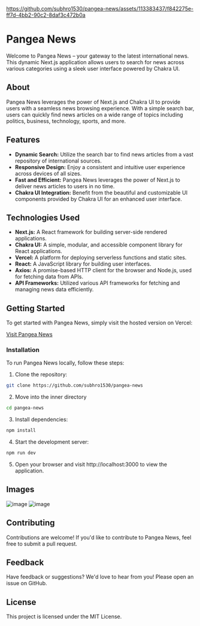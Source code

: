 


https://github.com/subhro1530/pangea-news/assets/113383437/f842275e-ff7d-4bb2-90c2-8daf3c472b0a



# Pangea News

Welcome to Pangea News – your gateway to the latest international news. This dynamic Next.js application allows users to search for news across various categories using a sleek user interface powered by Chakra UI.

## About

Pangea News leverages the power of Next.js and Chakra UI to provide users with a seamless news browsing experience. With a simple search bar, users can quickly find news articles on a wide range of topics including politics, business, technology, sports, and more.

## Features

- **Dynamic Search:** Utilize the search bar to find news articles from a vast repository of international sources.
- **Responsive Design:** Enjoy a consistent and intuitive user experience across devices of all sizes.
- **Fast and Efficient:** Pangea News leverages the power of Next.js to deliver news articles to users in no time.
- **Chakra UI Integration:** Benefit from the beautiful and customizable UI components provided by Chakra UI for an enhanced user interface.

## Technologies Used

- **Next.js:** A React framework for building server-side rendered applications.
- **Chakra UI:** A simple, modular, and accessible component library for React applications.
- **Vercel:** A platform for deploying serverless functions and static sites.
- **React:** A JavaScript library for building user interfaces.
- **Axios:** A promise-based HTTP client for the browser and Node.js, used for fetching data from APIs.
- **API Frameworks:** Utilized various API frameworks for fetching and managing news data efficiently.

## Getting Started

To get started with Pangea News, simply visit the hosted version on Vercel:

[Visit Pangea News](https://pangeanews.vercel.app/)

### Installation

To run Pangea News locally, follow these steps:

1. Clone the repository:

```bash
git clone https://github.com/subhro1530/pangea-news
```

2. Move into the inner directory
```bash
cd pangea-news
```

3.  Install dependencies:
```bash
npm install
```

4.    Start the development server:
```bash
npm run dev
```

5.  Open your browser and visit http://localhost:3000 to view the application.

##  Images
![image](https://github.com/subhro1530/pangea-news/assets/113383437/6610ad17-252d-4e3b-b6fa-955001840ea7)
![image](https://github.com/subhro1530/pangea-news/assets/113383437/2ecdd28a-abc7-4202-9229-6b55e743fa77)

## Contributing
Contributions are welcome! If you'd like to contribute to Pangea News, feel free to submit a pull request.

## Feedback
Have feedback or suggestions? We'd love to hear from you! Please open an issue on GitHub.

## License
This project is licensed under the MIT License.


